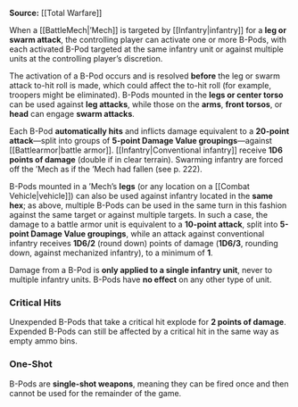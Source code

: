  
**Source:** [[Total Warfare]]  

When a [[BattleMech|’Mech]] is targeted by [[Infantry|infantry]] for a **leg or swarm attack**, the controlling player can activate one or more B-Pods, with each activated B-Pod targeted at the same infantry unit or against multiple units at the controlling player’s discretion.  

The activation of a B-Pod occurs and is resolved **before** the leg or swarm attack to-hit roll is made, which could affect the to-hit roll (for example, troopers might be eliminated). B-Pods mounted in the **legs or center torso** can be used against **leg attacks**, while those on the **arms**, **front torsos**, or **head** can engage **swarm attacks**.  

Each B-Pod **automatically hits** and inflicts damage equivalent to a **20-point attack**—split into groups of **5-point Damage Value groupings**—against [[Battlearmor|battle armor]]. [[Infantry|Conventional infantry]] receive **1D6 points of damage** (double if in clear terrain). Swarming infantry are forced off the ’Mech as if the ’Mech had fallen (see p. 222).  

B-Pods mounted in a ’Mech’s **legs** (or any location on a [[Combat Vehicle|vehicle]]) can also be used against infantry located in the **same hex**; as above, multiple B-Pods can be used in the same turn in this fashion against the same target or against multiple targets. In such a case, the damage to a battle armor unit is equivalent to a **10-point attack**, split into **5-point Damage Value groupings**, while an attack against conventional infantry receives **1D6/2** (round down) points of damage (**1D6/3**, rounding down, against mechanized infantry), to a minimum of **1**.  

Damage from a B-Pod is **only applied to a single infantry unit**, never to multiple infantry units. B-Pods have **no effect** on any other type of unit.  

### Critical Hits  
Unexpended B-Pods that take a critical hit explode for **2 points of damage**. Expended B-Pods can still be affected by a critical hit in the same way as empty ammo bins.  

### One-Shot  
B-Pods are **single-shot weapons**, meaning they can be fired once and then cannot be used for the remainder of the game.  
